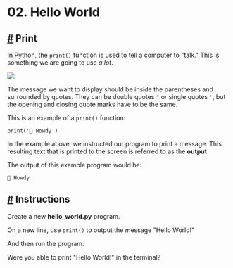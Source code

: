 # 02\. Hello World

## [#](https://www.codedex.io/python/02-hello-world#print) Print

In Python, the `print()` function is used to tell a computer to "talk." This is something we are going to use _a lot_.

![](https://www.codedex.io/images/wave.gif)

The message we want to display should be inside the parentheses and surrounded by quotes. They can be double quotes `"` or single quotes `'`, but the opening and closing quote marks have to be the same.

This is an example of a `print()` function:

    print('👋 Howdy')
    

In the example above, we instructed our program to print a message. This resulting text that is printed to the screen is referred to as the **output**.

The output of this example program would be:

    👋 Howdy
    

## [#](https://www.codedex.io/python/02-hello-world#instructions) Instructions

Create a new **hello\_world.py** program.

On a new line, use `print()` to output the message "Hello World!"

And then run the program.

Were you able to print "Hello World!" in the terminal?



